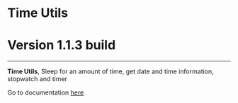 # Time Utils
# Version 1.1.3 build

---

**Time Utils**, Sleep for an amount of time, get date and time information, stopwatch and timer

Go to documentation [here](http://pcannon09.github.io/docs/pages/libs/cpp-time-utils/html/index.html)

